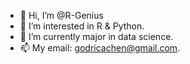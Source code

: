 - 👋 Hi, I’m @R-Genius
- 👀 I’m interested in R & Python.
- 🌱 I’m currently major in data science.
- 📫 My email: godricachen@gmail.com.

<!---
R-Genius/R-Genius is a ✨ special ✨ repository because its `README.md` (this file) appears on your GitHub profile.
You can click the Preview link to take a look at your changes.
--->
